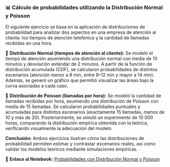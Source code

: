 ### 📊 Cálculo de probabilidades utilizando la Distribución Normal y Poisson

El siguiente ejercicio se basa en la aplicación de distribuciones de probabilidad para analizar dos aspectos en una empresa de atención al cliente: los tiempos de atención telefónica y la cantidad de llamadas recibidas en una hora.

🔹 **Distribución Normal (tiempos de atención al cliente):**
Se modeló el tiempo de atención asumiendo una distribución normal con media de 10 minutos y desviación estándar de 2 minutos. A partir de la función de distribución acumulada (CDF), se calcularon probabilidades de distintos escenarios (atención menor a 8 min, entre 8–12 min y mayor a 14 min). Además, se generó un gráfico que permitió visualizar las áreas bajo la curva asociadas a cada caso.

🔹 **Distribución de Poisson (llamadas por hora):**
Se modeló la cantidad de llamadas recibidas por hora, asumiendo una distribución de Poisson con media de 15 llamadas. Se calcularon probabilidades puntuales y acumuladas para distintos escenarios (exactamente 15 llamadas, menos de 10 y más de 20). Posteriormente, se simuló un experimento de 10 000 horas, comparando la distribución empírica obtenida con la teórica, verificando visualmente la adecuación del modelo.

**Conclusión:** Ambos ejercicios ilustran cómo las distribuciones de probabilidad permiten estimar y contrastar escenarios reales, así como validar los modelos teóricos mediante simulaciones empíricas.

📎 **Enlace al Notebook:** [Probabilidades con Distribución Normal y Poisson](https://github.com/JuanAlbornoz32/Proyectos_Bootcamp_Analisis_de_Datos/blob/main/ejercicios_en_python/calculos_probabilisticos/distribucion_normal_poisson.ipynb)